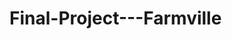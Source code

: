 # Final-Project---Farmville
<!-- this project was brought to you by, creamsilk. 
This is in accordance with the final project for IT0043L or Web design with Client Side Scripting

CREATORS TW02:
SHERYLL ANNE MARIE D. BACCAY
PAUL BENEDICT V. COLLO
ALEXA JOYCE G. CUETO
CHARLES MICHAEL G. PUA -->